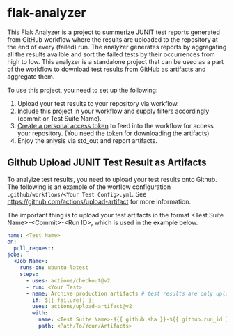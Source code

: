 # flak-analyzer

This Flak Analyzer is a project to summerize JUNIT test reports generated from GitHub workflow where the  results are
 uploaded to the repository at the end of every (failed) run. The analyzer generates reports by aggregating all the
  results availble and sort the failed tests by their occurrences from high to low. This analyzer is a
   standalone project that can be used as a part of the workflow to download test results from GitHub as artifacts and
    aggregate them.
    
To use this project, you need to set up the following:
1. Upload your test results to your repository via workflow.
2. Include this project in your workflow and supply filters accordingly (commit or Test Suite Name).
3. [Create a personal access token](https://docs.github.com/en/github/authenticating-to-github/creating-a-personal-access-token)
 to feed into the workflow for access your repository. (You need the token for downloading the artifacts)
4. Enjoy the anlysis via std_out and report artifacts. 
    
## Github Upload JUNIT Test Result as Artifacts

To analyize test results, you need to upload your test results onto Github. The following is an example of the
 worflow configuration `.github/workflows/<Your Test Config>.yml`. See https://github.com/actions/upload-artifact for
  more information.
  
  The important thing is to upload your test artifacts in the format <Test Suite Name\>-<Commit\>-<Run ID\>, which is
   used in the example below.
```yaml
name: <Test Name>
on:
  pull_request:
jobs:
  <Job Name>:
    runs-on: ubuntu-latest
    steps:
      - uses: actions/checkout@v2
      - run: <Your Test>
      - name: Archive production artifacts # test results are only uploaded if any of the e2e tests fails
        if: ${{ failure() }}
        uses: actions/upload-artifact@v2
        with:
          name: <Test Suite Name>-${{ github.sha }}-${{ github.run_id }}
          path: <Path/To/Your/Artifacts>
```
 
